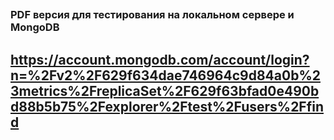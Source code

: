 ##
### PDF версия для тестирования на локальном сервере и MongoDB
## https://account.mongodb.com/account/login?n=%2Fv2%2F629f634dae746964c9d84a0b%23metrics%2FreplicaSet%2F629f63bfad0e490bd88b5b75%2Fexplorer%2Ftest%2Fusers%2Ffind
